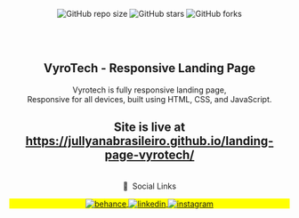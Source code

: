 <div align="center">
  
  ![GitHub repo size](https://img.shields.io/github/repo-size/jullyanabrasileiro/landing-page-vyrotech)
  ![GitHub stars](https://img.shields.io/github/stars/jullyanabrasileiro/landing-page-vyrotech?style=social)
  ![GitHub forks](https://img.shields.io/github/forks/jullyanabrasileiro/landing-page-vyrotech?style=social)

  <br />
  <br />

  <h2 align="center">VyroTech - Responsive Landing Page</h2>

  Vyrotech is fully responsive landing page, <br />Responsive for all devices, built using HTML, CSS, and JavaScript.

</div>

<div align="center">

## Site is live at https://jullyanabrasileiro.github.io/landing-page-vyrotech/
<br/>
</div>

<div align="center">
📱 &nbsp;Social Links
<p align="center" style="background:yellow">
<a href="https://www.behance.net/jullyanabrasileiro" target="_blank">
  <img align="center" src="https://img.shields.io/badge/-jullyanabrasileiro-05122A?style=flat&logo=behance" alt="behance"/>  
</a>
<a href="https://www.linkedin.com/in/jullyana-brasileiro/" target="_blank">
  <img align="center" src="https://img.shields.io/badge/-jullyanabrasileiro-05122A?style=flat&logo=linkedin" alt="linkedin"/>
</a>
<a href="https://www.instagram.com/jullyanabrasileiro/" target="_blank">
 <img align="center" src="https://img.shields.io/badge/-jullyanabrasileiro-05122A?style=flat&logo=instagram" alt="instagram"/>

</div>

